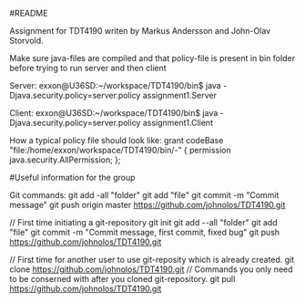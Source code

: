#README

Assignment for TDT4190 writen by Markus Andersson and John-Olav Storvold.

Make sure java-files are compiled and that policy-file is present in bin folder before trying to run server and then client

Server:
exxon@U36SD:~/workspace/TDT4190/bin$ java -Djava.security.policy=server.policy assignment1.Server

Client:
exxon@U36SD:~/workspace/TDT4190/bin$ java -Djava.security.policy=server.policy assignment1.Client

How a typical policy file should look like:
grant codeBase "file:/home/exxon/workspace/TDT4190/bin/-" {
    permission java.security.AllPermission;
};

#Useful information for the group

Git commands:
git add -all "folder"
git add "file"
git commit -m "Commit message"
git push origin master https://github.com/johnolos/TDT4190.git

// First time initiating a git-repository
git init
git add --all "folder"
git add "file"
git commit -m "Commit message, first commit, fixed bug"
git push https://github.com/johnolos/TDT4190.git

// First time for another user to use git-reposity which is already created.
git clone https://github.com/johnolos/TDT4190.git
// Commands you only need to be conserned with after you cloned git-repository.
git pull https://github.com/johnolos/TDT4190.git

